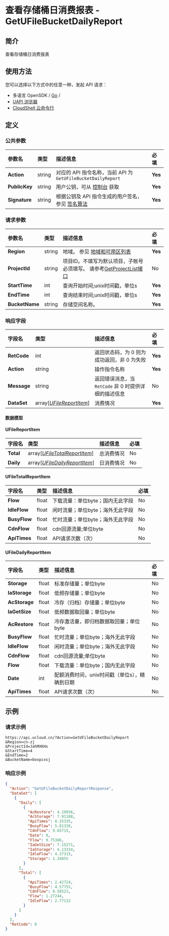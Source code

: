 # 查看存储桶日消费报表 - GetUFileBucketDailyReport

## 简介

查看存储桶日消费报表






## 使用方法

您可以选择以下方式中的任意一种，发起 API 请求：
- 多语言 OpenSDK / [Go](https://github.com/ucloud/ucloud-sdk-go) /
- [UAPI 浏览器](https://console.ucloud.cn/uapi/detail?id=GetUFileBucketDailyReport)
- [CloudShell 云命令行](https://shell.ucloud.cn/)


## 定义

### 公共参数

| 参数名 | 类型 | 描述信息 | 必填 |
|:---|:---|:---|:---|
| **Action**     | string  | 对应的 API 指令名称，当前 API 为 `GetUFileBucketDailyReport`                        | **Yes** |
| **PublicKey**  | string  | 用户公钥，可从 [控制台](https://console.ucloud.cn/uapi/apikey) 获取                                             | **Yes** |
| **Signature**  | string  | 根据公钥及 API 指令生成的用户签名，参见 [签名算法](api/summary/signature.md)  | **Yes** |

### 请求参数

| 参数名 | 类型 | 描述信息 | 必填 |
|:---|:---|:---|:---|
| **Region** | string | 地域。 参见 [地域和可用区列表](https://docs.ucloud.cn/api/summary/regionlist) |**Yes**|
| **ProjectId** | string | 项目ID。不填写为默认项目，子帐号必须填写。 请参考[GetProjectList接口](https://docs.ucloud.cn/api/summary/get_project_list) |No|
| **StartTime** | int | 查询开始时间;unix时间戳，单位s |**Yes**|
| **EndTime** | int | 查询结束时间;unix时间戳，单位s |**Yes**|
| **BucketName** | string | 存储空间名称。 |**Yes**|

### 响应字段

| 字段名 | 类型 | 描述信息 | 必填 |
|:---|:---|:---|:---|
| **RetCode** | int | 返回状态码，为 0 则为成功返回，非 0 为失败 |**Yes**|
| **Action** | string | 操作指令名称 |**Yes**|
| **Message** | string | 返回错误消息，当 `RetCode` 非 0 时提供详细的描述信息 |No|
| **DataSet** | array[[*UFileReportItem*](#UFileReportItem)] | 消费情况 |**Yes**|

#### 数据模型


#### UFileReportItem

| 字段名 | 类型 | 描述信息 | 必填 |
|:---|:---|:---|:---|
| **Total** | array[[*UFileTotalReportItem*](#UFileTotalReportItem)] | 总消费情况 |No|
| **Daily** | array[[*UFileDailyReportItem*](#UFileDailyReportItem)] | 日消费情况 |No|

#### UFileTotalReportItem

| 字段名 | 类型 | 描述信息 | 必填 |
|:---|:---|:---|:---|
| **Flow** | float | 下载流量：单位byte；国内无此字段 |No|
| **IdleFlow** | float | 闲时流量；单位byte；海外无此字段 |No|
| **BusyFlow** | float | 忙时流量；单位byte；海外无此字段 |No|
| **CdnFlow** | float | cdn回源流量;单位byte |No|
| **ApiTimes** | float | API请求次数（次） |No|

#### UFileDailyReportItem

| 字段名 | 类型 | 描述信息 | 必填 |
|:---|:---|:---|:---|
| **Storage** | float | 标准存储量；单位byte |No|
| **IaStorage** | float | 低频存储量；单位byte |No|
| **AcStorage** | float | 冷存（归档）存储量；单位byte |No|
| **IaGetSize** | float | 低频数据取回量；单位byte |No|
| **AcRestore** | float | 冷存激活量，即归档数据取回量；单位byte |No|
| **BusyFlow** | float | 忙时流量；单位byte；海外无此字段 |No|
| **IdleFlow** | float | 闲时流量；单位byte；海外无此字段 |No|
| **CdnFlow** | float | cdn回源流量;单位byte |No|
| **Flow** | float | 下载流量：单位byte；国内无此字段 |No|
| **Date** | int | 配额消费时间，unix时间戳（单位s），精确到日期 |No|
| **ApiTimes** | float | API请求次数（次） |No|

## 示例

### 请求示例
    
```
https://api.ucloud.cn/?Action=GetUFileBucketDailyReport
&Region=cn-zj
&ProjectId=JahMXKHs
&StartTime=4
&EndTime=2
&BucketName=boxpcxsj
```

### 响应示例
    
```json
{
  "Action": "GetUFileBucketDailyReportResponse",
  "DataSet": [
    {
      "Daily": [
        {
          "AcRestore": 4.19936,
          "AcStorage": 7.91188,
          "ApiTimes": 8.25335,
          "BusyFlow": 5.81338,
          "CdnFlow": 9.65715,
          "Date": 9,
          "Flow": 9.75386,
          "IaGetSize": 7.15271,
          "IaStorage": 4.13334,
          "IdleFlow": 4.37315,
          "Storage": 1.34855
        }
      ],
      "Total": [
        {
          "ApiTimes": 2.42724,
          "BusyFlow": 4.57755,
          "CdnFlow": 8.58523,
          "Flow": 1.27244,
          "IdleFlow": 2.77132
        }
      ]
    }
  ],
  "RetCode": 0
}
```





